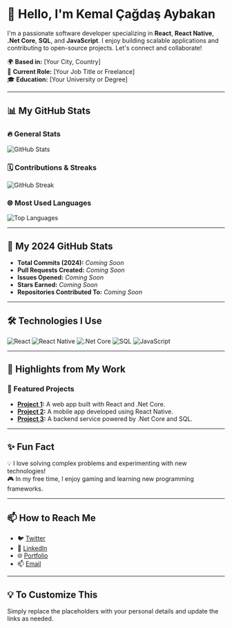 # 👋 Hello, I'm Kemal Çağdaş Aybakan

I'm a passionate software developer specializing in **React**, **React Native**, **.Net Core**, **SQL**, and **JavaScript**. I enjoy building scalable applications and contributing to open-source projects. Let's connect and collaborate!

🌍 **Based in:** [Your City, Country]  
💼 **Current Role:** [Your Job Title or Freelance]  
🎓 **Education:** [Your University or Degree]

---

## 📊 My GitHub Stats

### 🔥 General Stats
![GitHub Stats](https://github-readme-stats.vercel.app/api?username=kcaybakan&show_icons=true&theme=radical&custom_title=Kemal's%20GitHub%20Stats)

### 🗓️ Contributions & Streaks
![GitHub Streak](https://github-readme-streak-stats.herokuapp.com/?user=kcaybakan&theme=radical)

### 🌐 Most Used Languages
![Top Languages](https://github-readme-stats.vercel.app/api/top-langs/?username=kcaybakan&layout=compact&theme=radical)

---

## 🚀 My 2024 GitHub Stats

- **Total Commits (2024):** _Coming Soon_  
- **Pull Requests Created:** _Coming Soon_  
- **Issues Opened:** _Coming Soon_  
- **Stars Earned:** _Coming Soon_  
- **Repositories Contributed To:** _Coming Soon_

---

## 🛠️ Technologies I Use

![React](https://img.shields.io/badge/-React-000?&logo=React)
![React Native](https://img.shields.io/badge/-React%20Native-000?&logo=React)
![.Net Core](https://img.shields.io/badge/-.Net%20Core-000?&logo=.Net)
![SQL](https://img.shields.io/badge/-SQL-000?&logo=MySQL)
![JavaScript](https://img.shields.io/badge/-JavaScript-000?&logo=JavaScript)

---

## 🌟 Highlights from My Work

### 🚧 Featured Projects
- **[Project 1](https://github.com/kcaybakan/project1):** A web app built with React and .Net Core.
- **[Project 2](https://github.com/kcaybakan/project2):** A mobile app developed using React Native.
- **[Project 3](https://github.com/kcaybakan/project3):** A backend service powered by .Net Core and SQL.

---

## ✨ Fun Fact

💡 I love solving complex problems and experimenting with new technologies!  
🎮 In my free time, I enjoy gaming and learning new programming frameworks.

---

## 📫 How to Reach Me

- 🐦 [Twitter](https://twitter.com/yourusername)  
- 💼 [LinkedIn](https://linkedin.com/in/yourusername)  
- 🌐 [Portfolio](https://yourwebsite.com)  
- 📫 [Email](mailto:your-email@example.com)

---

## 💡 To Customize This
Simply replace the placeholders with your personal details and update the links as needed.

